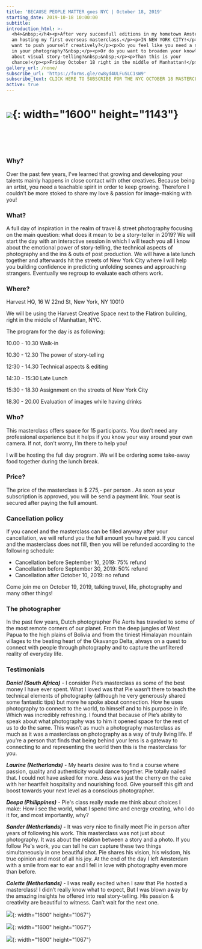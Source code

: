 ```yaml
---
title: 'BECAUSE PEOPLE MATTER goes NYC | October 18, 2019'
starting_date: 2019-10-18 10:00:00
subtitle:
introduction_html: >-
  <h4>&nbsp;</h4><p>After very succesfull editions in my hometown Amsterdam, I
  am hosting my first overseas masterclass.</p><p>IN NEW YORK CITY!</p><p>Do you
  want to push yourself creatively?</p><p>Do you feel like you need a new boost
  in your photography?&nbsp;</p><p>Or do you want to broaden your knowledge
  about visual story-telling?&nbsp;&nbsp;</p><p>Than this is your
  chance!</p><p>Friday October 18 right in the middle of Manhattan!</p>
gallery_url: /none/
subscribe_url: 'https://forms.gle/cw8yd4ULFuSLC1sW9'
subscribe_text: CLICK HERE TO SUBSCRIBE FOR THE NYC OCTOBER 18 MASTERCLASS
active: true
---
```


# ![](/uploads/bnw1.jpg){: width="1600" height="1143"}

# &nbsp;

### Why?

Over the past few years, I've learned that growing and developing your talents mainly happens in close contact with other creatives. Because being an artist, you need a teachable spirit in order to keep growing. Therefore I couldn’t be more stoked to share my love & passion for image-making with you\!

### What?

A full day of inspiration in the realm of travel & street photography focusing on the main question: what does it mean to be a story-teller in 2019? We will start the day with an interactive session in which I will teach you all I know about the emotional power of story-telling, the technical aspects of photography and the ins & outs of post production. We will have a late lunch together and afterwards hit the streets of New York City where I will help you building confidence in predicting unfolding scenes and approaching strangers. Eventually we regroup to evaluate each others work.&nbsp;

### Where?

Harvest HQ, 16 W 22nd St, New York, NY 10010

We will be using the Harvest Creative Space next to the Flatiron building, right in the middle of Manhattan, NYC.&nbsp;

The program for the day is as following:

10\.00 - 10.30 Walk-in

10\.30 - 12.30 The power of story-telling&nbsp;

12:30 - 14.30 Technical aspects & editing

14:30 - 15:30 Late Lunch

15:30 - 18.30 Assignment on the streets of New York City

18\.30 - 20.00 Evaluation of images while having drinks

### Who?

This masterclass offers space for 15 participants. You don’t need any professional experience but it helps if you know your way around your own camera. If not, don’t worry, I’m there to help you\!&nbsp;

I will be hosting the full day program. We will be ordering some take-away food together during the lunch break.&nbsp;

### Price?

The price of the masterclass is $ 275,- per person . As soon as your subscription is approved, you will be send a payment link. Your seat is secured after paying the full amount.&nbsp;

### Cancellation policy

If you cancel and the masterclass can be filled anyway after your cancellation, we will refund you the full amount you have paid. If you cancel and the masterclass does not fill, then you will be refunded according to the following schedule:

* Cancellation before September 10, 2019: 75% refund
* Cancellation before September 30, 2019: 50% refund
* Cancellation after October 10, 2019: no refund

Come join me on October 19, 2019, talking travel, life, photography and many other things\!

### The photographer

In the past few years, Dutch photographer Pie Aerts has traveled to some of the most remote corners of our planet. From the deep jungles of West Papua to the high plains of Bolivia and from the tiniest Himalayan mountain villages to the beating heart of the Okavango Delta, always on a quest to connect with people through photography and to capture the unfiltered reality of everyday life.&nbsp;

### Testimonials&nbsp;

***Daniel (South Africa)*** - I consider Pie’s masterclass as some of the best money I have ever spent. What I loved was that Pie wasn’t there to teach the technical elements of photography (although he very generously shared some fantastic tips) but more he spoke about connection. How he uses photography to connect to the world, to himself and to his purpose in life. Which was incredibly refreshing. I found that because of Pie’s ability to speak about what photography was to him it opened space for the rest of us to do the same. This wasn’t as much a photography masterclass as much as it was a masterclass on photography as a way of truly living life. If you’re a person that finds that being behind your lens is a gateway to connecting to and representing the world then this is the masterclass for you.&nbsp;

***Laurine (Netherlands)*** - My hearts desire was to find a course where passion, quality and authenticity would dance together. Pie totally nailed that. I could not have asked for more. Jess was just the cherry on the cake with her heartfelt hospitality and nourishing food. Give yourself this gift and boost towards your next level as a conscious photographer.&nbsp;

***Deepa (Philippines)*** - Pie's class really made me think about choices I make: How i see the world, what I spend time and energy creating, who I do it for, and most importantly, why?

***Sander (Netherlands) -***&nbsp;It was very nice to finally meet Pie in person after years of following his work. This masterclass was not just about photography. It was about the relation between a story and a photo. If you follow Pie's work, you can tell he can capture these two things simultaneously in one beautiful shot. Pie shares his vision, his wisdom, his true opinion and most of all his joy. At the end of the day I left Amsterdam with a smile from ear to ear and I fell in love with photography even more than before.

***Colette (Netherlands)*** - I was really excited when I saw that Pie hosted a masterclass\! I didn’t really know what to expect, But I was blown away by the amazing insights he offered into real story-telling. His passion & creativity are beautiful to witness. Can’t wait for the next one.

![](/uploads/2g2a5538.jpg){: width="1600" height="1067"}

![](/uploads/2g2a9720-1.jpg){: width="1600" height="1067"}

![](/uploads/2g2a0960a-2aaaa-1.jpg){: width="1600" height="1067"}